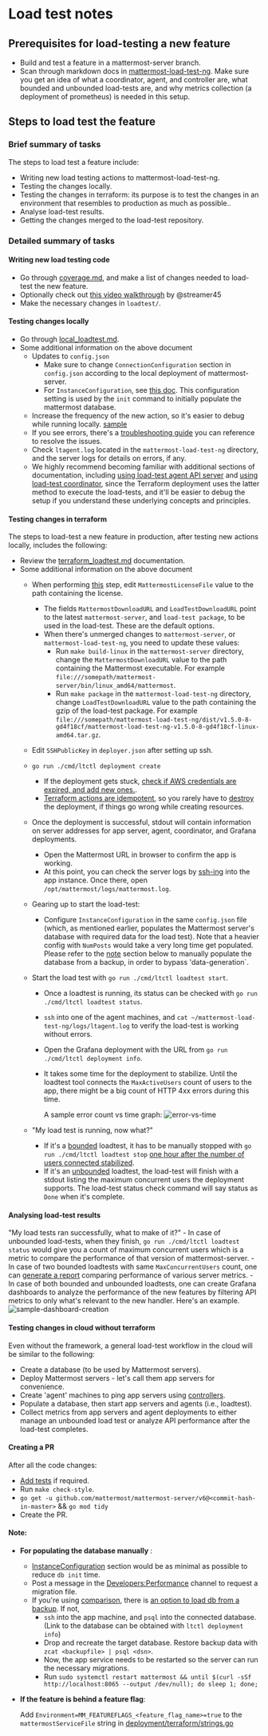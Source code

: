 # Load test notes

## Prerequisites for load-testing a new feature

 - Build and test a feature in a mattermost-server branch.
 - Scan through markdown docs in [mattermost-load-test-ng](https://github.com/mattermost/mattermost-load-test-ng/tree/master/docs). Make sure you get an idea of what a coordinator, agent, and controller are, what bounded and unbounded load-tests are, and why metrics collection (a deployment of prometheus) is needed in this setup.

## Steps to load test the feature

### Brief summary of tasks

The steps to load test a feature include:
 - Writing new load testing actions to mattermost-load-test-ng.
 - Testing the changes locally.
 - Testing the changes in terraform: its purpose is to test the changes in an environment that resembles to production as much as possible..
 - Analyse load-test results.
 - Getting the changes merged to the load-test repository.

### Detailed summary of tasks

#### Writing new load testing code

 - Go through [coverage.md](https://github.com/mattermost/mattermost-load-test-ng/blob/master/docs/coverage.md#implementation-overview), and make a list of changes needed to load-test the new feature.
 - Optionally check out [this video walkthrough](https://drive.google.com/file/d/1l462zMdANwCRXUtj7nnHv2CX_6BiINHl/view) by @streamer45 
 - Make the necessary changes in `loadtest/`.

#### Testing changes locally

 - Go through [local_loadtest.md](https://github.com/mattermost/mattermost-load-test-ng/blob/master/docs/local_loadtest.md).
 - Some additional information on the above document
    - Updates to `config.json`
        - Make sure to change `ConnectionConfiguration` section in `config.json` according to the local deployment of mattermost-server.
        - For `InstanceConfiguration`, see [this doc](https://github.com/mattermost/mattermost-load-test-ng/blob/master/docs/loadtest_config.md#instanceconfiguration). This configuration setting is used by the `init` command to initially populate the mattermost database.
    - Increase the frequency of the new action, so it's easier to debug while running locally. [sample](https://github.com/mattermost/mattermost-load-test-ng/blob/8faa4dfb485dace3bd65908c0d3d98979b7dfd17/loadtest/control/simulcontroller/controller.go#L227)
    - If you see errors, there's a [troubleshooting guide](https://github.com/mattermost/mattermost-load-test-ng/blob/master/docs/faq.md#troubleshooting) you can reference to resolve the issues.
    - Check `ltagent.log` located in the `mattermost-load-test-ng` directory, and the server logs for details on errors, if any.
    - We highly recommend becoming familiar with additional sections of documentation, including [using load-test agent API server](https://github.com/mattermost/mattermost-load-test-ng/blob/master/docs/local_loadtest.md#running-a-load-test-through-the-load-test-agent-api-server) and [using load-test coordinator](https://github.com/mattermost/mattermost-load-test-ng/blob/master/docs/local_loadtest.md#running-a-load-test-through-the-coordinator), since the Terraform deployment uses the latter method to execute the load-tests, and it'll be easier to debug the setup if you understand these underlying concepts and principles.


#### Testing changes in terraform

The steps to load-test a new feature in production, after testing new actions locally, includes the following:

 - Review the [terraform_loadtest.md](https://github.com/mattermost/mattermost-load-test-ng/blob/master/docs/terraform_loadtest.md) documentation.
 - Some additional information on the above document
    - When performing [this](https://github.com/mattermost/mattermost-load-test-ng/blob/master/docs/terraform_loadtest.md#copy-and-modify-the-required-configuration) step, edit `MattermostLicenseFile` value to the path containing the license.
        - The fields `MattermostDownloadURL` and `LoadTestDownloadURL` point to the latest `mattermost-server`, and `load-test package`, to be used in the load-test. These are the default options.
        - When there's unmerged changes to `mattermost-server`, or `mattermost-load-test-ng`, you need to update these values:
            - Run `make build-linux` in the `mattermost-server` directory, change the `MattermostDownloadURL` value to the path containing the Mattermost executable. For example `file:///somepath/mattermost-server/bin/linux_amd64/mattermost`.
            - Run `make package` in the `mattermost-load-test-ng` directory, change `LoadTestDownloadURL` value to the path containing the gzip of the load-test package. For example `file:///somepath/mattermost-load-test-ng/dist/v1.5.0-8-gd4f18cf/mattermost-load-test-ng-v1.5.0-8-gd4f18cf-linux-amd64.tar.gz`.
    - Edit `SSHPublicKey` in `deployer.json` after setting up ssh.
    - `go run ./cmd/ltctl deployment create`
        - If the deployment gets stuck, [check if AWS credentials are expired, and add new ones.](https://community.mattermost.com/core/pl/weau31yyp38btddryjuxbsnh1r).
        - [Terraform actions are idempotent](https://community.mattermost.com/core/pl/jtebkneah3futd1y7pj8y9nrqy), so you rarely have to [destroy](https://github.com/mattermost/mattermost-load-test-ng/blob/master/docs/terraform_loadtest.md#destroy-the-current-deployment) the deployment, if things go wrong while creating resources.
    - Once the deployment is successful, stdout will contain information on server addresses for app server, agent, coordinator, and Grafana deployments.
        - Open the Mattermost URL in browser to confirm the app is working.
        - At this point, you can check the server logs by [ssh-ing](https://github.com/mattermost/mattermost-load-test-ng/blob/master/docs/terraform_loadtest.md#ssh-access-to-the-terraformed-hosts) into the app instance. Once there, open `/opt/mattermost/logs/mattermost.log`.
    - Gearing up to start the load-test:
        - Configure `InstanceConfiguration` in the same `config.json` file (which, as mentioned earlier, populates the Mattermost server's database with required data for the load test). Note that a heavier config with `NumPosts` would take a very long time get populated. Please refer to the [note](https://github.com/mattermost/mattermost-load-test-ng/blob/master/docs/load-test-how-to-use.md#note) section below to manually populate the database from a backup, in order to bypass 'data-generation`.
    
    - Start the load test with `go run ./cmd/ltctl loadtest start`.
        - Once a loadtest is running, its status can be checked with `go run ./cmd/ltctl loadtest status`.
        - `ssh` into one of the agent machines, and `cat ~/mattermost-load-test-ng/logs/ltagent.log` to verify the load-test is working without errors.
        - Open the Grafana deployment with the URL from `go run ./cmd/ltctl deployment info`. 
        - It takes some time for the deployment to stabilize. Until the loadtest tool connects the `MaxActiveUsers` count of users to the app, there might be a big count of HTTP 4xx errors during this time.
            
            A sample error count vs time graph: ![error-vs-time](https://i.imgur.com/RSH1Szl.png)
    
    - "My load test is running, now what?"
        - If it's a [bounded](https://github.com/mattermost/mattermost-load-test-ng/blob/497554e376ef23d548947bf331c8bdce6ce453d6/docs/faq.md#what-is-a-bounded-load-test) loadtest, it has to be manually stopped with `go run ./cmd/ltctl loadtest stop` [one hour after the number of users connected stabilized](https://community.mattermost.com/core/pl/45woi49ru7yrj8r8upzaqhog3a).
        - If it's an [unbounded](https://github.com/mattermost/mattermost-load-test-ng/blob/497554e376ef23d548947bf331c8bdce6ce453d6/docs/faq.md#what-is-an-unbounded-load-test) loadtest, the load-test will finish with a stdout listing the maximum concurrent users the deployment supports. The load-test status check command will say status as `Done` when it's complete.

#### Analysing load-test results

"My load tests ran successfully, what to make of it?"
    - In case of unbounded load-tests, when they finish, `go run ./cmd/ltctl loadtest status` would give you a count of maximum concurrent users which is a metric to compare the performance of that version of mattermost-server.
    - In case of two bounded loadtests with same `MaxConcurrentUsers` count, one can [generate a report](https://github.com/mattermost/mattermost-load-test-ng/blob/master/docs/compare.md) comparing performance of various server metrics. 
    - In case of both bounded and unbounded loadtests, one can create Grafana dashboards to analyze the performance of the new features by filtering API metrics to only what's relevant to the new handler. Here's an example.
        ![sample-dashboard-creation](https://i.imgur.com/zzRfh8b.png)


#### Testing changes in cloud without terraform
Even without the framework, a general load-test workflow in the cloud will be similar to the following:

 - Create a database (to be used by Mattermost servers).
 - Deploy Mattermost servers - let's call them app servers for convenience.
 - Create 'agent' machines to ping app servers using [controllers](https://github.com/mattermost/mattermost-load-test-ng/tree/61c44f35224b76d3098199b0cd2b67db2222b549/loadtest/control).
 - Populate a database, then start app servers and agents (i.e., loadtest).
 - Collect metrics from app servers and agent deployments to either manage an unbounded load test or analyze API performance after the load-test completes.


#### Creating a PR

After all the code changes:
 - [Add tests](https://github.com/mattermost/mattermost-load-test-ng/blob/master/docs/coverage.md#testing) if required. 
 - Run `make check-style`.
 - `go get -u github.com/mattermost/mattermost-server/v6@<commit-hash-in-master>` && `go mod tidy`
 - Create the PR.

#### Note:

 - **For populating the database manually** :
    - [InstanceConfiguration](https://github.com/mattermost/mattermost-load-test-ng/blob/master/docs/loadtest_config.md#instanceconfiguration) section would be as minimal as possible to reduce `db init` time.
    - Post a message in the [Developers:Performance](https://community.mattermost.com/core/channels/developers-performance) channel to request a migration file.
    - If you're using [comparison](https://github.com/mattermost/mattermost-load-test-ng/blob/master/docs/comparison.md), there is [an option to load db from a backup](https://github.com/mattermost/mattermost-load-test-ng/blob/master/docs/comparison_config.md#dbdumpurl). If not,
        - `ssh` into the app machine, and `psql` into the connected database. (Link to the database can be obtained with `ltctl deployment info`)
        - Drop and recreate the target database. Restore backup data with `zcat <backupfile> | psql <dsn>`.
        - Now, the app service needs to be restarted so the server can run the necessary migrations.
        - Run `sudo systemctl restart mattermost && until $(curl -sSf http://localhost:8065 --output /dev/null); do sleep 1; done;`
 - **If the feature is behind a feature flag**:

    Add `Environment=MM_FEATUREFLAGS_<feature_flag_name>=true` to the `mattermostServiceFile` string in [deployment/terraform/strings.go](https://github.com/mattermost/mattermost-load-test-ng/blob/bd72575bd115112274e84823a646d8dda313c451/deployment/terraform/strings.go#L20)
